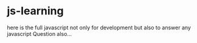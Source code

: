 # js-learning

here is the full javascript not only for development but also to answer any javascript Question also...
